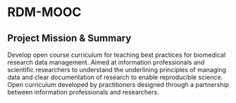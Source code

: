 # RDM-MOOC
## Project Mission & Summary
Develop open course curriculum for teaching best practices for biomedical research data management. Aimed at information professionals and scientific researchers to understand the underlining principles of managing data and clear documentation of research to enable reproducible science. Open curriculum developed by practitioners designed through a partnership between information professionals and researchers.
